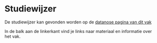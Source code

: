 # Studiewijzer

De studiewijzer kan gevonden worden op de [datanose pagina van dit vak](https://datanose.nl/#course[77182])

In de balk aan de linkerkant vind je links naar materiaal en informatie over het vak.




